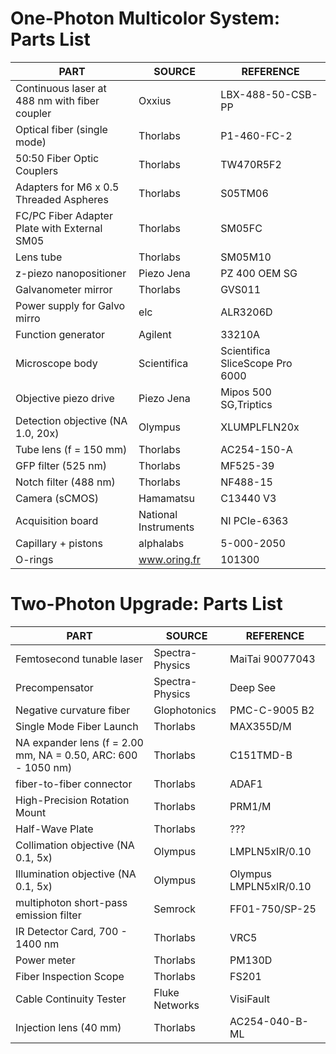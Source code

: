 # One-Photon Multicolor System: Parts List

| PART                                                          | SOURCE               | REFERENCE                       |
|---------------------------------------------------------------|----------------------|---------------------------------|
| Continuous laser at 488 nm	with fiber coupler                | Oxxius               | LBX-488-50-CSB-PP               |
| Optical fiber (single mode)                                   | Thorlabs             | P1-460-FC-2                     |
| 50:50 Fiber Optic Couplers                                    | Thorlabs             | TW470R5F2                       |
| Adapters for M6 x 0.5 Threaded Aspheres                       | Thorlabs             | S05TM06                         |
| FC/PC Fiber Adapter Plate with External SM05                  | Thorlabs             | SM05FC                          |
| Lens tube                                                     | Thorlabs             | SM05M10                         |
| z-piezo nanopositioner                                        | Piezo Jena           | PZ 400 OEM SG                   |
| Galvanometer mirror                                           | Thorlabs             | GVS011                          |
| Power supply for Galvo mirro                                  | elc                  | ALR3206D                        |
| Function generator                                            | Agilent              | 33210A                          |
| Microscope body                                               | Scientifica          | Scientifica SliceScope Pro 6000 |
| Objective piezo drive                                         | Piezo Jena           | Mipos 500 SG,Triptics           |
| Detection objective (NA 1.0, 20x)                             | Olympus              | XLUMPLFLN20x                    |
| Tube lens (f = 150 mm)                                        | Thorlabs             | AC254-150-A                     |
| GFP filter (525 nm)                                           | Thorlabs             | MF525-39                        |
| Notch filter (488 nm)                                         | Thorlabs             | NF488-15                        |
| Camera (sCMOS)                                                | Hamamatsu            | C13440 V3                       |
| Acquisition board                                             | National Instruments | NI PCIe-6363                    |
| Capillary + pistons                                           | alphalabs            | 5-000-2050                      |
| O-rings                                                       | www.oring.fr         | 101300                          |

# Two-Photon Upgrade: Parts List

| PART                                                          | SOURCE               | REFERENCE                       |
|---------------------------------------------------------------|----------------------|---------------------------------|
| Femtosecond tunable laser                                     | Spectra-Physics      | MaiTai 90077043                 |
| Precompensator                                                | Spectra-Physics      | Deep See                        |
| Negative curvature fiber                                      | Glophotonics         | PMC-C-9005 B2                   |
| Single Mode Fiber Launch                                      | Thorlabs             | MAX355D/M                       |
| NA expander lens (f = 2.00 mm, NA = 0.50, ARC: 600 - 1050 nm) | Thorlabs             | C151TMD-B                       |
| fiber-to-fiber connector                                      | Thorlabs             | ADAF1                           |
| High-Precision Rotation Mount                                 | Thorlabs             | PRM1/M                          |
| Half-Wave Plate                                               | Thorlabs             | ???                             |
| Collimation objective (NA 0.1, 5x)                            | Olympus              | LMPLN5xIR/0.10                  |
| Illumination objective (NA 0.1, 5x)                           | Olympus              | Olympus LMPLN5xIR/0.10          |
| multiphoton short-pass emission filter                        | Semrock              | FF01-750/SP-25                  |
| IR Detector Card, 700 - 1400 nm                               | Thorlabs             | VRC5                            |
| Power meter                                                   | Thorlabs             | PM130D                          |
| Fiber Inspection Scope                                        | Thorlabs             | FS201                           |
| Cable Continuity Tester                                       | Fluke Networks       | VisiFault                       |
| Injection lens (40 mm)                                        | Thorlabs             | AC254-040-B-ML                  |










